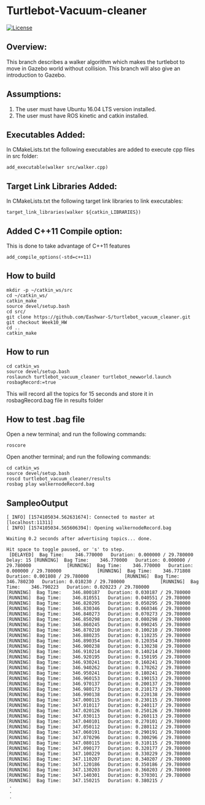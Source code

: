 # Turtlebot-Vacuum-cleaner
[![License](https://img.shields.io/badge/License-BSD%203--Clause-blue.svg)](https://opensource.org/licenses/BSD-3-Clause)

## Overview:
This branch describes a walker algorithm which makes the turtlebot to move in Gazebo world without collision. This branch will also give an introduction to Gazebo.

## Assumptions:

1. The user must have Ubuntu 16.04 LTS version installed.
2. The user must have ROS kinetic and catkin installed.

## Executables Added:
In CMakeLists.txt the following executables are added to execute cpp files in src folder:
```
add_executable(walker src/walker.cpp)
```

## Target Link Libraries Added:
In CMakeLists.txt the following target link libraries to link executables:
```
target_link_libraries(walker ${catkin_LIBRARIES})
```
## Added C++11 Compile option:
This is done to take advantage of C++11 features
```
add_compile_options(-std=c++11)
```
## How to build
```
mkdir -p ~/catkin_ws/src
cd ~/catkin_ws/
catkin_make
source devel/setup.bash
cd src/
git clone https://github.com/Eashwar-S/turtlebot_vacuum_cleaner.git
git checkout Week10_HW
cd ..
catkin_make
```
## How to run
```
cd catkin_ws
source devel/setup.bash
roslaunch turtlebot_vacuum_cleaner turtlebot_newworld.launch rosbagRecord:=true 
```
This will record all the topics for 15 seconds and store it in rosbagRecord.bag file in results folder

## How to test .bag file
Open a new terminal; and run the following commands:
```
roscore
```
Open another terminal; and run the following commands:
```
cd catkin_ws
source devel/setup.bash
roscd turtlebot_vacuum_cleaner/results
rosbag play walkernodeRecord.bag
```
## SampleoOutput
```
[ INFO] [1574105034.562631674]: Connected to master at [localhost:11311]
[ INFO] [1574105034.565606394]: Opening walkernodeRecord.bag

Waiting 0.2 seconds after advertising topics... done.

Hit space to toggle paused, or 's' to step.
 [DELAYED]  Bag Time:    346.770000   Duration: 0.000000 / 29.780000   Delay: 15 [RUNNING]  Bag Time:    346.770000   Duration: 0.000000 / 29.780000             [RUNNING]  Bag Time:    346.770000   Duration: 0.000000 / 29.780000             [RUNNING]  Bag Time:    346.771808   Duration: 0.001808 / 29.780000             [RUNNING]  Bag Time:    346.780230   Duration: 0.010230 / 29.780000             [RUNNING]  Bag Time:    346.790223   Duration: 0.020223 / 29.780000             [RUNNING]  Bag Time:    346.800187   Duration: 0.030187 / 29.780000             [RUNNING]  Bag Time:    346.810551   Duration: 0.040551 / 29.780000             [RUNNING]  Bag Time:    346.820295   Duration: 0.050295 / 29.780000             [RUNNING]  Bag Time:    346.830346   Duration: 0.060346 / 29.780000             [RUNNING]  Bag Time:    346.840273   Duration: 0.070273 / 29.780000             [RUNNING]  Bag Time:    346.850298   Duration: 0.080298 / 29.780000             [RUNNING]  Bag Time:    346.860245   Duration: 0.090245 / 29.780000             [RUNNING]  Bag Time:    346.870210   Duration: 0.100210 / 29.780000             [RUNNING]  Bag Time:    346.880235   Duration: 0.110235 / 29.780000             [RUNNING]  Bag Time:    346.890354   Duration: 0.120354 / 29.780000             [RUNNING]  Bag Time:    346.900238   Duration: 0.130238 / 29.780000             [RUNNING]  Bag Time:    346.910214   Duration: 0.140214 / 29.780000             [RUNNING]  Bag Time:    346.920195   Duration: 0.150195 / 29.780000             [RUNNING]  Bag Time:    346.930241   Duration: 0.160241 / 29.780000             [RUNNING]  Bag Time:    346.940262   Duration: 0.170262 / 29.780000             [RUNNING]  Bag Time:    346.950241   Duration: 0.180241 / 29.780000             [RUNNING]  Bag Time:    346.960153   Duration: 0.190153 / 29.780000             [RUNNING]  Bag Time:    346.970137   Duration: 0.200137 / 29.780000             [RUNNING]  Bag Time:    346.980173   Duration: 0.210173 / 29.780000             [RUNNING]  Bag Time:    346.990138   Duration: 0.220138 / 29.780000             [RUNNING]  Bag Time:    347.000115   Duration: 0.230115 / 29.780000             [RUNNING]  Bag Time:    347.010117   Duration: 0.240117 / 29.780000             [RUNNING]  Bag Time:    347.020126   Duration: 0.250126 / 29.780000             [RUNNING]  Bag Time:    347.030113   Duration: 0.260113 / 29.780000             [RUNNING]  Bag Time:    347.040101   Duration: 0.270101 / 29.780000             [RUNNING]  Bag Time:    347.050112   Duration: 0.280112 / 29.780000             [RUNNING]  Bag Time:    347.060191   Duration: 0.290191 / 29.780000             [RUNNING]  Bag Time:    347.070296   Duration: 0.300296 / 29.780000             [RUNNING]  Bag Time:    347.080115   Duration: 0.310115 / 29.780000             [RUNNING]  Bag Time:    347.090177   Duration: 0.320177 / 29.780000             [RUNNING]  Bag Time:    347.100229   Duration: 0.330229 / 29.780000             [RUNNING]  Bag Time:    347.110207   Duration: 0.340207 / 29.780000             [RUNNING]  Bag Time:    347.120186   Duration: 0.350186 / 29.780000             [RUNNING]  Bag Time:    347.130203   Duration: 0.360203 / 29.780000             [RUNNING]  Bag Time:    347.140301   Duration: 0.370301 / 29.780000             [RUNNING]  Bag Time:    347.150215   Duration: 0.380215 / 
 .
 .
 .
 
```
